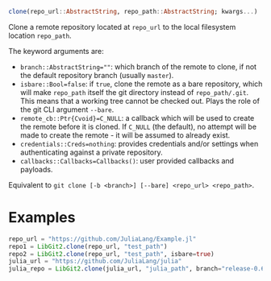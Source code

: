 ```julia
clone(repo_url::AbstractString, repo_path::AbstractString; kwargs...)
```

Clone a remote repository located at `repo_url` to the local filesystem location `repo_path`.

The keyword arguments are:

  * `branch::AbstractString=""`: which branch of the remote to clone, if not the default repository branch (usually `master`).
  * `isbare::Bool=false`: if `true`, clone the remote as a bare repository, which will make `repo_path` itself the git directory instead of `repo_path/.git`. This means that a working tree cannot be checked out. Plays the role of the git CLI argument `--bare`.
  * `remote_cb::Ptr{Cvoid}=C_NULL`: a callback which will be used to create the remote before it is cloned. If `C_NULL` (the default), no attempt will be made to create the remote - it will be assumed to already exist.
  * `credentials::Creds=nothing`: provides credentials and/or settings when authenticating against a private repository.
  * `callbacks::Callbacks=Callbacks()`: user provided callbacks and payloads.

Equivalent to `git clone [-b <branch>] [--bare] <repo_url> <repo_path>`.

# Examples

```julia
repo_url = "https://github.com/JuliaLang/Example.jl"
repo1 = LibGit2.clone(repo_url, "test_path")
repo2 = LibGit2.clone(repo_url, "test_path", isbare=true)
julia_url = "https://github.com/JuliaLang/julia"
julia_repo = LibGit2.clone(julia_url, "julia_path", branch="release-0.6")
```
